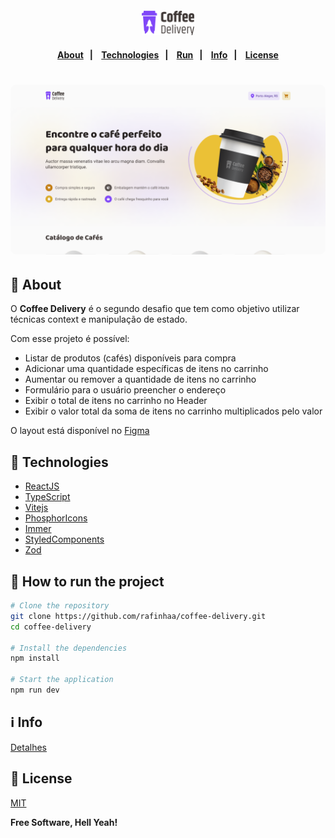 <h4 align="center">
<img src="docs/images/logo.svg" alt="Logo" width="84"/>
</h4>

<h4 align="center">
    <p align="center">
      <a href="#-about">About</a>&nbsp;&nbsp;&nbsp;|&nbsp;&nbsp;&nbsp;
      <a href="#-technologies">Technologies</a>&nbsp;&nbsp;&nbsp;|&nbsp;&nbsp;&nbsp;
      <a href="#-how-to-run-the-project">Run</a>&nbsp;&nbsp;&nbsp;|&nbsp;&nbsp;&nbsp;
      <a href="#-info">Info</a>&nbsp;&nbsp;&nbsp;|&nbsp;&nbsp;&nbsp;
      <a href="#-license">License</a>
  </p>
</h4>

<h1 align="center">
  <img style="border-radius: 10px" height="auto" alt="Screenshot" title="Screenshot" src="docs/images/screenshot.svg" />
</h1>

## 🔖 About

O **Coffee Delivery** é o segundo desafio que tem como objetivo utilizar técnicas context e manipulação de estado.

Com esse projeto é possível:

- Listar de produtos (cafés) disponíveis para compra
- Adicionar uma quantidade específicas de itens no carrinho
- Aumentar ou remover a quantidade de itens no carrinho
- Formulário para o usuário preencher o endereço
- Exibir o total de itens no carrinho no Header
- Exibir o valor total da soma de itens no carrinho multiplicados pelo valor

O layout está disponível no [Figma](https://www.figma.com/file/5yT9ZzZmRQRS4yivGGB3pl/Coffee-Delivery/duplicate)

## 🚀 Technologies

- [ReactJS](https://reactjs.org/)
- [TypeScript](https://www.typescriptlang.org/)
- [Vitejs](https://vitejs.dev/)
- [PhosphorIcons](https://phosphoricons.com/)
- [Immer](https://immerjs.github.io/immer/)
- [StyledComponents](https://styled-components.com/)
- [Zod](https://zod.dev/)

## 🏁 How to run the project

```bash
# Clone the repository
git clone https://github.com/rafinhaa/coffee-delivery.git
cd coffee-delivery

# Install the dependencies
npm install

# Start the application
npm run dev
```

## ℹ️ Info

[Detalhes](docs/ABOUT.md)

## 📝 License

[MIT](LICENSE)

**Free Software, Hell Yeah!**
